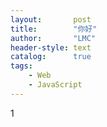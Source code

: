 ```yaml
---
layout:       post
title:        "你好"
author:       "LMC"
header-style: text
catalog:      true
tags:
    - Web
    - JavaScript
---
```


1
